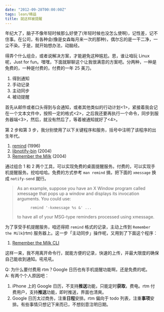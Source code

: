 ```yaml
---
date: "2012-09-28T00:00:00Z"
tags: lean/精益
title: 就这样被提醒
---
```


年纪大了，脑子不像年轻时候那么好使了(年轻时候也没怎么使啊)，记性差，记不住事。在公司，有各种会(像是女森每月来一次的那种)，偶尔忘的是一干二净，一尘不染。于是，就开始想办法，动脑经。

得弄个什么组合，或者说解决方案，才能避免这种尴尬。恩，谁让咱玩 Linux 呢，Just for fun。嘿嘿，下面就聊聊这个让我很满意的方案吧。分两种，一种是免费的，一种是付费的，付费的一年 25 美刀。

1. 得到通知
2. 手动记录
3. 主动同步
4. 被动提醒

首先从邮件或者口头得到与会通知，或者其他类似的行动计划<1>，紧接着我会记在一个文本文件中，按照一定的格式<2>，之后我还要再执行一个命令，同步到服务器端<3>，然后，就没有然后了，等着被通知就好了<4>。

第 2 步和第 3 步，我分别使用了以下关键程序和服务，括号中注明了该程序的出生年代。

1. [remind][1] (1996)
2. [libnotify-bin][2] (2004)
3. [Remember the Milk][3] (2004)

通过组合 1 和 2 两个工具，可以实现免费的桌面提醒服务。付费的，可以实现手机提醒服务。挖哈哈哈。免费的方式参考 `man remind` 搞，把下面的 `xmessage` 换成 `notify-send` 就行。

> As an example, suppose you have an X Window program called xmessage that pops up a window and displays its invocation arguments.  You could use:
> 
>           remind '-kxmessage %s &' ...
> 
> to have all of your MSG-type reminders processed using xmessage.

为了享受手机提醒服务，咱还得把 `remind` 格式的记录，主动上传到 `Remember the Milk`(rtm) 服务器上。这一步「主动同步」操作呢，又用到了下面这个程序：

1. [Remember the Milk CLI][4]

这样一来，我不用离开命令行，就能方便的记录，快速的上传，并最大限度的确保自己能收到通知。吼吼吼。

Q: 为什么要付费用 rtm？Google 日历也有手机提醒功能啊，还是免费的呢。  
A: 有两个个人原因吧：

1. iPhone 上的 Google 日历，不支持**推送**功能，只能定时**获取**，费电。rtm 付费用户，支持**推送**功能，即时推送，界面也清爽。
2. Google 日历太过商务，注重**日程**安排。rtm 偏向于 todo 列表，注重**事项**安排。有些事情只想记下来而已，不想刻意注明日期。

[1]: http://www.roaringpenguin.com/products/remind
[2]: http://packages.qa.debian.org/libn/libnotify.html
[3]: http://www.rememberthemilk.com/
[4]: http://www.davidwaring.net/projects/rtm.html
